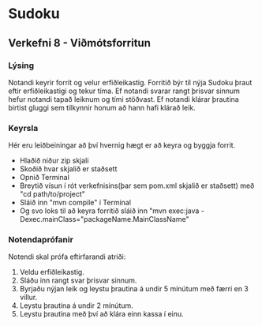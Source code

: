 # Sudoku
## Verkefni 8 - Viðmótsforritun
### Lýsing
Notandi keyrir forrit og velur erfiðleikastig. Forritið býr til nýja Sudoku þraut eftir erfiðleikastigi og tekur tíma. Ef notandi svarar rangt þrisvar sinnum hefur notandi tapað leiknum og tími stöðvast. Ef notandi klárar þrautina birtist gluggi sem tilkynnir honum að hann hafi klárað leik. 


### Keyrsla
Hér eru leiðbeiningar að því hvernig hægt er að keyra og byggja forrit.
* Hlaðið niður zip skjali
* Skoðið hvar skjalið er staðsett
* Opnið Terminal
* Breytið vísun í rót verkefnisins(þar sem pom.xml skjalið er staðsett) með "cd path/to/project"
* Sláið inn "mvn compile" í Terminal
* Og svo loks til að keyra forritið sláið inn "mvn exec:java -Dexec.mainClass="packageName.MainClassName"


### Notendaprófanir
Notendi skal prófa eftirfarandi atriði:
1. Veldu erfiðleikastig.
2. Sláðu inn rangt svar þrisvar sinnum.
3. Byrjaðu nýjan leik og leystu þrautina á undir 5 mínútum með færri en 3 villur.
4. Leystu þrautina á undir 2 mínútum.
5. Leystu þrautina með því að klára einn kassa í einu.
